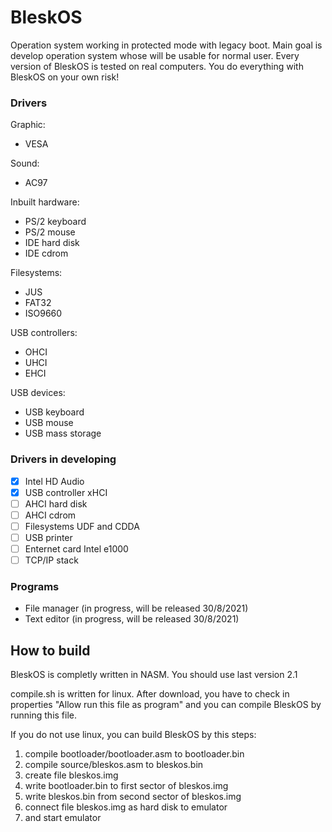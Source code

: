 # BleskOS
Operation system working in protected mode with legacy boot. Main goal is develop operation system whose will be usable for normal user. Every version of BleskOS is tested on real computers. You do everything with BleskOS on your own risk!

### Drivers
Graphic:
* VESA

Sound:
* AC97

Inbuilt hardware:
* PS/2 keyboard
* PS/2 mouse
* IDE hard disk
* IDE cdrom

Filesystems:
* JUS
* FAT32
* ISO9660

USB controllers:
* OHCI
* UHCI
* EHCI

USB devices:
* USB keyboard
* USB mouse
* USB mass storage

### Drivers in developing
- [x] Intel HD Audio
- [x] USB controller xHCI
- [ ] AHCI hard disk
- [ ] AHCI cdrom
- [ ] Filesystems UDF and CDDA
- [ ] USB printer
- [ ] Enternet card Intel e1000
- [ ] TCP/IP stack

### Programs
* File manager (in progress, will be released 30/8/2021)
* Text editor (in progress, will be released 30/8/2021)

## How to build
BleskOS is completly written in NASM. You should use last version 2.1

compile.sh is written for linux. After download, you have to check in properties "Allow run this file as program" and you can compile BleskOS by running this file.

If you do not use linux, you can build BleskOS by this steps:
1. compile bootloader/bootloader.asm to bootloader.bin
2. compile source/bleskos.asm to bleskos.bin
3. create file bleskos.img
4. write bootloader.bin to first sector of bleskos.img
5. write bleskos.bin from second sector of bleskos.img
6. connect file bleskos.img as hard disk to emulator
7. and start emulator
